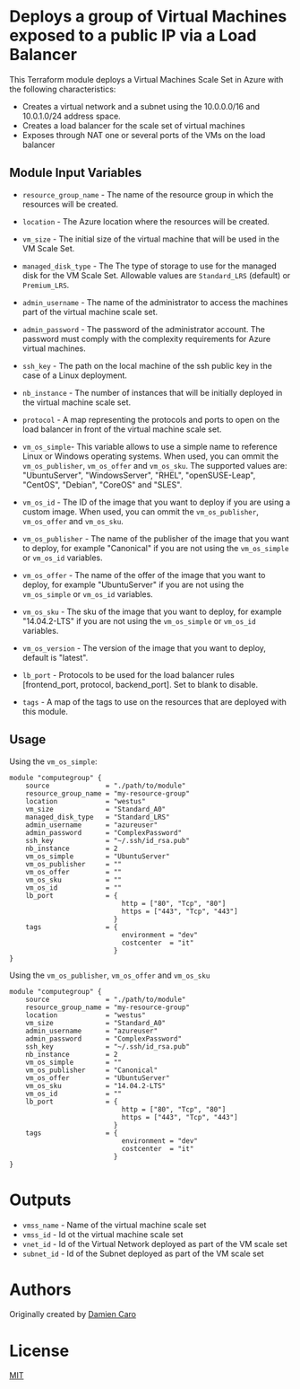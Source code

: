 Deploys a group of Virtual Machines exposed to a public IP via a Load Balancer
==============================================================================

This Terraform module deploys a Virtual Machines Scale Set in Azure with the following characteristics: 

- Creates a virtual network and a subnet using the 10.0.0.0/16 and 10.0.1.0/24 address space.
- Creates a load balancer for the scale set of virtual machines
- Exposes through NAT one or several ports of the VMs on the load balancer

Module Input Variables 
----------------------

- `resource_group_name` - The name of the resource group in which the resources will be created.
- `location` - The Azure location where the resources will be created.
- `vm_size` - The initial size of the virtual machine that will be used in the VM Scale Set.
- `managed_disk_type` - The The type of storage to use for the managed disk for the VM Scale Set. Allowable values are `Standard_LRS` (default) or `Premium_LRS`. 
- `admin_username` - The name of the administrator to access the machines part of the virtual machine scale set. 
- `admin_password` - The password of the administrator account. The password must comply with the complexity requirements for Azure virtual machines.
- `ssh_key` - The path on the local machine of the ssh public key in the case of a Linux deployment.  
- `nb_instance` - The number of instances that will be initially deployed in the virtual machine scale set.
- `protocol` - A map representing the protocols and ports to open on the load balancer in front of the virtual machine scale set.
- `vm_os_simple`- This variable allows to use a simple name to reference Linux or Windows operating systems. When used, you can ommit the `vm_os_publisher`, `vm_os_offer` and `vm_os_sku`. The supported values are: "UbuntuServer", "WindowsServer", "RHEL", "openSUSE-Leap", "CentOS", "Debian", "CoreOS" and "SLES".
- `vm_os_id` - The ID of the image that you want to deploy if you are using a custom image. When used, you can ommit the `vm_os_publisher`, `vm_os_offer` and `vm_os_sku`. 

- `vm_os_publisher` - The name of the publisher of the image that you want to deploy, for example "Canonical" if you are not using the `vm_os_simple` or `vm_os_id` variables. 
- `vm_os_offer` - The name of the offer of the image that you want to deploy, for example "UbuntuServer" if you are not using the `vm_os_simple` or `vm_os_id` variables. 
- `vm_os_sku` - The sku of the image that you want to deploy, for example "14.04.2-LTS" if you are not using the `vm_os_simple` or `vm_os_id` variables. 
- `vm_os_version` - The version of the image that you want to deploy, default is "latest". 

- `lb_port` - Protocols to be used for the load balancer rules [frontend_port, protocol, backend_port]. Set to blank to disable.
- `tags` - A map of the tags to use on the resources that are deployed with this module.

Usage
-----

Using the `vm_os_simple`: 

```hcl 
module "computegroup" { 
    source              = "./path/to/module"
    resource_group_name = "my-resource-group"
    location            = "westus"
    vm_size             = "Standard_A0"
    managed_disk_type   = "Standard_LRS"
    admin_username      = "azureuser"
    admin_password      = "ComplexPassword"
    ssh_key             = "~/.ssh/id_rsa.pub"
    nb_instance         = 2
    vm_os_simple        = "UbuntuServer"
    vm_os_publisher     = ""
    vm_os_offer         = ""
    vm_os_sku           = ""
    vm_os_id            = ""
    lb_port             = { 
                            http = ["80", "Tcp", "80"]
                            https = ["443", "Tcp", "443"]
                          }
    tags                = {
                            environment = "dev"
                            costcenter  = "it"
                          }
}

```

Using the `vm_os_publisher`, `vm_os_offer` and `vm_os_sku` 

```hcl 
module "computegroup" { 
    source              = "./path/to/module"
    resource_group_name = "my-resource-group"
    location            = "westus"
    vm_size             = "Standard_A0"
    admin_username      = "azureuser"
    admin_password      = "ComplexPassword"
    ssh_key             = "~/.ssh/id_rsa.pub"
    nb_instance         = 2
    vm_os_simple        = ""
    vm_os_publisher     = "Canonical"
    vm_os_offer         = "UbuntuServer"
    vm_os_sku           = "14.04.2-LTS"
    vm_os_id            = ""
    lb_port             = { 
                            http = ["80", "Tcp", "80"]
                            https = ["443", "Tcp", "443"]
                          }
    tags                = {
                            environment = "dev"
                            costcenter  = "it"
                          }
}

```


Outputs
=======

- `vmss_name` - Name of the virtual machine scale set
- `vmss_id` - Id ot the virtual machine scale set
- `vnet_id` - Id of the Virtual Network deployed as part of the VM scale set
- `subnet_id` - Id of the Subnet deployed as part of the VM scale set

Authors
=======
Originally created by [Damien Caro](http://github.com/dcaro)

License
=======

[MIT](LICENSE)
